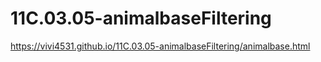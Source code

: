 # 11C.03.05-animalbaseFiltering

https://vivi4531.github.io/11C.03.05-animalbaseFiltering/animalbase.html 

